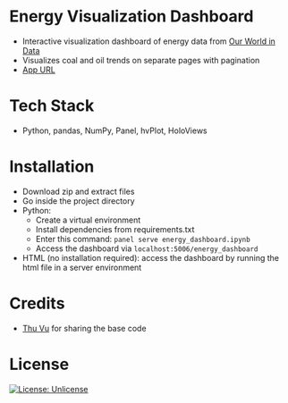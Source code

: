 # Energy Visualization Dashboard

- Interactive visualization dashboard of energy data from [Our World in Data](https://github.com/owid/energy-data)
- Visualizes coal and oil trends on separate pages with pagination
- [App URL](https://rubinghimire.github.io/energy-visualization-dashboard)

# Tech Stack

- Python, pandas, NumPy, Panel, hvPlot, HoloViews

# Installation

- Download zip and extract files
- Go inside the project directory
- Python:
  - Create a virtual environment
  - Install dependencies from requirements.txt
  - Enter this command:
    `panel serve energy_dashboard.ipynb`
  - Access the dashboard via
    `localhost:5006/energy_dashboard`
- HTML (no installation required): access the dashboard by running the html file in a server environment

# Credits

- [Thu Vu](https://www.conscientiousgeek.com/) for sharing the base code

# License

[![License: Unlicense](https://img.shields.io/badge/license-Unlicense-blue.svg)](http://unlicense.org)
